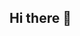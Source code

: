 ## Hi there 👋

<!--
**Juliastadnik-17/Juliastadnik-17** is a ✨ _special_ ✨ repository because its `README.md` (this file) appears on your GitHub profile.

Here are some ideas to get you started:

- 🔭 I’m currently working on: em um escritório...
- 🌱 I’m currently learning: conteudos novos  ...
- 👯 I’m looking to collaborate on: um mundo melhor...
- 🤔 I’m looking for help with: ...
- 💬 Ask me about: programação...
- 📫 How to reach me: ...
- 😄 Pronouns:Jãlia ...
- ⚡ Fun fact: sei ingles basico.
--> 
